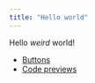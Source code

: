 ```yaml
---
title: "Hello world"
---
```


Hello *weird* world!

* [Buttons](/buttons/)
* [Code previews](/code-previews/)
